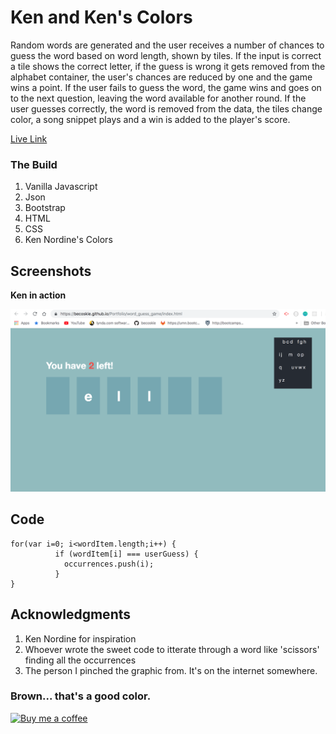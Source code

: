 # Ken and Ken's Colors

Random words are generated and the user receives a number of chances to guess the word based on word length, shown by tiles. If the input is correct a tile shows the correct letter, if the guess is wrong it gets removed from the alphabet container, the user's chances are reduced by one and the game wins a point. If the user fails to guess the word, the game wins and goes on to the next question, leaving the word available for another round. If the user guesses correctly, the word is removed from the data, the tiles change color, a song snippet plays and a win is added to the player's score.

[Live Link](https://becoskie.github.io/Portfolio/word_guess_game/index.html)


### The Build


1. Vanilla Javascript
2. Json
3. Bootstrap
4. HTML
5. CSS
6. Ken Nordine's Colors


## Screenshots

**Ken in action**

![screenshot-1](assets/images/ken_screen.png)

## Code
```
for(var i=0; i<wordItem.length;i++) {
          if (wordItem[i] === userGuess) { 
            occurrences.push(i);
          }
}
```

## Acknowledgments
1. Ken Nordine for inspiration
2. Whoever wrote the sweet code to itterate through a word like 'scissors' finding all the occurrences
3. The person I pinched the graphic from. It's on the internet somewhere.

### Brown... that's a good color. 
<a class="bmc-button" target="_blank" href="https://www.buymeacoffee.com/mwFGJN9bZ"><img src="https://www.buymeacoffee.com/assets/img/custom_images/orange_img.png" alt="Buy me a coffee"></a>